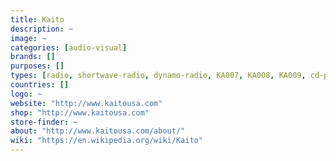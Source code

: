 ```yaml
---
title: Kaito
description: ~
image: ~
categories: [audio-visual]
brands: []
purposes: []
types: [radio, shortwave-radio, dynamo-radio, KA007, KA008, KA009, cd-player, phonograph, cassette]
countries: []
logo: ~
website: "http://www.kaitousa.com"
shop: "http://www.kaitousa.com"
store-finder: ~
about: "http://www.kaitousa.com/about/"
wiki: "https://en.wikipedia.org/wiki/Kaito"
---
```

